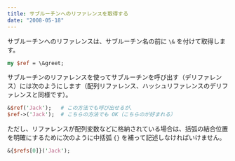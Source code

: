 ```yaml
---
title: サブルーチンへのリファレンスを取得する
date: "2008-05-18"
---
```


サブルーチンへのリファレンスは、サブルーチン名の前に `\&` を付けて取得します。

```perl
my $ref = \&greet;
```

サブルーチンのリファレンスを使ってサブルーチンを呼び出す（デリファレンス）には次のようにします（配列リファレンス、ハッシュリファレンスのデリファレンスと同様です）。

```perl
&$ref('Jack');   # この方法でも呼び出せるが、
$ref->('Jack');  # こちらの方法でも OK（こちらのが好まれる）
```

ただし、リファレンスが配列変数などに格納されている場合は、括弧の結合位置を明確にするために次のように中括弧 `{}` を補って記述しなければいけません。

```perl
&{$refs[0]}('Jack');
```

